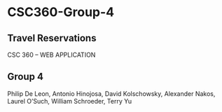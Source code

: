 # CSC360-Group-4

## Travel Reservations

CSC 360 – WEB APPLICATION

## Group 4
Philip De Leon,
Antonio Hinojosa,
David Kolschowsky,
Alexander Nakos,
Laurel O’Such,
William Schroeder,
Terry Yu

